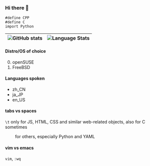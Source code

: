 ### Hi there 👋

    #define CPP
    #define C
    import Python

|![GitHub stats](https://github-readme-stats.vercel.app/api?username=Suzuco&show_icons=true)|![Language Stats](https://github-readme-stats.vercel.app/api/top-langs/?username=Suzuco&layout=compact)|
|---|---|

#### Distro/OS of choice

0. openSUSE
1. FreeBSD

#### Languages spoken

 - zh_CN
 - ja_JP
 - en_US

#### tabs vs spaces

`\t` only for JS, HTML, CSS and similar web-related objects, also for C sometimes

`    ` for others, especially Python and YAML

#### vim vs emacs

`vim`, `:wq`
